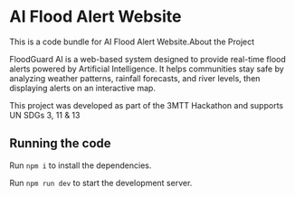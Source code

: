 
  # AI Flood Alert Website

  This is a code bundle for AI Flood Alert Website.About the Project

FloodGuard AI is a web-based system designed to provide real-time flood alerts powered by Artificial Intelligence.
It helps communities stay safe by analyzing weather patterns, rainfall forecasts, and river levels, then displaying alerts on an interactive map.

This project was developed as part of the 3MTT Hackathon and supports UN SDGs 3, 11 & 13

  ## Running the code

  Run `npm i` to install the dependencies.

  Run `npm run dev` to start the development server.
  
